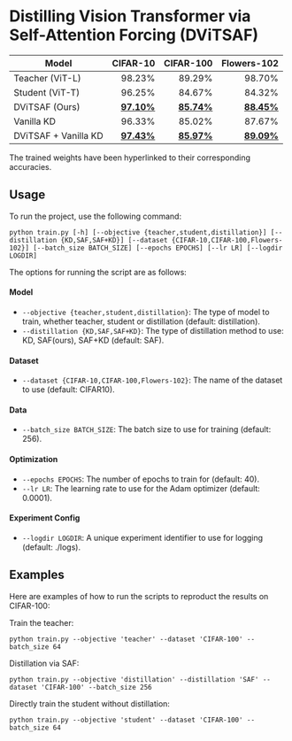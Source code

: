 # Distilling Vision Transformer via Self-Attention Forcing (DViTSAF)
| Model            | CIFAR-10 | CIFAR-100 | Flowers-102 |
| ----------------|---------:|----------:|------------:|
| Teacher (ViT-L)  | 98.23%   | 89.29%    | 98.70%      |
| Student (ViT-T)  | 96.25%   | 84.67%    | 84.32%      |
| DViTSAF (Ours)   | [**97.10%**](https://drive.google.com/file/d/1BUCs2YZykusyXLMYwaniyQ9wuOBKyKpN/view?usp=share_link)   | [**85.74%**](https://drive.google.com/file/d/18BM9S7D_MD0GLamvrwVqXhaqjZRteJTy/view?usp=share_link)    | [**88.45%**](https://drive.google.com/file/d/1jOM8HH2vCdPAAIw9o6F4DDanPluLOuy0/view?usp=share_link)      |
| Vanilla KD       | 96.33%   | 85.02%    | 87.67%      |
| DViTSAF + Vanilla KD | [**97.43%**](https://drive.google.com/file/d/1D1KIv1Q0u5oQlKgzkO3bIv5pSEBRTtSo/view?usp=sharing) | [**85.97%**](https://drive.google.com/file/d/1AvKRNkxzUlawEwDFlFgVJpWFk1m2DFYW/view?usp=share_link) | [**89.09%**](https://drive.google.com/file/d/1aJ6oh-daYk7N2Ztg2xAgcRq4lJAU2zyK/view?usp=share_link) |

The trained weights have been hyperlinked to their corresponding accuracies.

## Usage

To run the project, use the following command:
```
python train.py [-h] [--objective {teacher,student,distillation}] [--distillation {KD,SAF,SAF+KD}] [--dataset {CIFAR-10,CIFAR-100,Flowers-102}] [--batch_size BATCH_SIZE] [--epochs EPOCHS] [--lr LR] [--logdir LOGDIR]
```
The options for running the script are as follows:

#### Model

* `--objective {teacher,student,distillation}`: The type of model to train, whether teacher, student or distillation (default: distillation).
* `--distillation {KD,SAF,SAF+KD}`: The type of distillation method to use: KD, SAF(ours), SAF+KD (default: SAF).

#### Dataset

* `--dataset {CIFAR-10,CIFAR-100,Flowers-102}`: The name of the dataset to use (default: CIFAR10).

#### Data

* `--batch_size BATCH_SIZE`: The batch size to use for training (default: 256).

#### Optimization

* `--epochs EPOCHS`: The number of epochs to train for (default: 40).
* `--lr LR`: The learning rate to use for the Adam optimizer (default: 0.0001).

#### Experiment Config

* `--logdir LOGDIR`: A unique experiment identifier to use for logging (default: ./logs).


## Examples

Here are examples of how to run the scripts to reproduct the results on CIFAR-100:

Train the teacher:
```
python train.py --objective 'teacher' --dataset 'CIFAR-100' --batch_size 64
```
Distillation via SAF:
```
python train.py --objective 'distillation' --distillation 'SAF' --dataset 'CIFAR-100' --batch_size 256
```
Directly train the student without distillation:
```
python train.py --objective 'student' --dataset 'CIFAR-100' --batch_size 64
```
